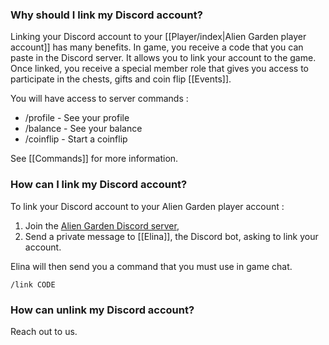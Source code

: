 
### Why should I link my Discord account?

Linking your Discord account to your [[Player/index|Alien Garden player account]] has many benefits. In game, you receive a code that you can paste in the Discord server. It allows you to link your account to the game. Once linked, you receive a special member role that gives you access to participate in the chests, gifts and coin flip [[Events]]. 

You will have access to server commands : 
* /profile - See your profile 
* /balance - See your balance
* /coinflip - Start a coinflip

See [[Commands]] for more information.
### How can I link my Discord account?

To link your Discord account to your Alien Garden player account :

1. Join the [Alien Garden Discord server](http://discord.aliengarden.com/),
2. Send a private message to [[Elina]], the Discord bot, asking to link your account.

Elina will then send you a command that you must use in game chat.

```
/link CODE
```

### How can unlink my Discord account?

Reach out to us.